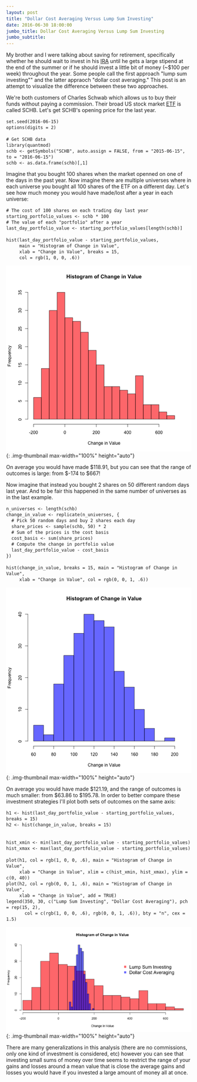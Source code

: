```yaml
---
layout: post
title: "Dollar Cost Averaging Versus Lump Sum Investing"
date: 2016-06-30 18:00:00
jumbo_title: Dollar Cost Averaging Versus Lump Sum Investing
jumbo_subtitle:
---
```


My brother and I were talking about saving for retirement, specifically whether
he should wait to invest in his 
[IRA](https://en.wikipedia.org/wiki/Individual_retirement_account) until he gets
a large stipend at the end of the summer or if he should invest a little bit of
money (~$100 per week) throughout the year. Some people call the first approach
"lump sum investing"" and the latter appraoch "dollar cost averaging." This post
is an attempt to visualize the difference between these two approaches.

We're both customers of Charles Schwab which allows us to buy their funds
without paying a commission. Their broad US stock market
[ETF](https://en.wikipedia.org/wiki/Exchange-traded_fund) 
is called SCHB. Let's get SCHB's opening price for the last year.


    set.seed(2016-06-15)
    options(digits = 2)
    
    # Get SCHB data
    library(quantmod)
    schb <- getSymbols("SCHB", auto.assign = FALSE, from = "2015-06-15", to = "2016-06-15")
    schb <- as.data.frame(schb)[,1]

Imagine that you bought 100 shares when the market openned on one of the days in
the past year. Now imagine there
are multiple universes where in each universe you bought all 100 shares of the 
ETF on a different day. Let's see how much money you would have made/lost after
a year in each universe:


    # The cost of 100 shares on each trading day last year
    starting_portfolio_values <- schb * 100
    # The value of each "portfolio" after a year
    last_day_portfolio_value <- starting_portfolio_values[length(schb)]
    
    hist(last_day_portfolio_value - starting_portfolio_values,
         main = "Histogram of Change in Value",
         xlab = "Change in Value", breaks = 15,
         col = rgb(1, 0, 0, .6))

![center](/img/2016-06-30-Dollar-Cost-Averaging-Versus-Lump-Sum-Investing/unnamed-chunk-2-1.png){: .img-thumbnail max-width="100%" height="auto"}

On average you would have made $118.91,
but you can see that the range of outcomes is large: from 
$-174 to
$667!

Now imagine that instead you bought 2 shares on 50 different random days last year. And
to be fair this happened in the same number of universes as in the last example.


    n_universes <- length(schb)
    change_in_value <- replicate(n_universes, {
      # Pick 50 random days and buy 2 shares each day
      share_prices <- sample(schb, 50) * 2
      # Sum of the prices is the cost basis
      cost_basis <- sum(share_prices)
      # Compute the change in portfolio value
      last_day_portfolio_value - cost_basis
    })
    
    hist(change_in_value, breaks = 15, main = "Histogram of Change in Value",
         xlab = "Change in Value", col = rgb(0, 0, 1, .6))

![center](/img/2016-06-30-Dollar-Cost-Averaging-Versus-Lump-Sum-Investing/unnamed-chunk-3-1.png){: .img-thumbnail max-width="100%" height="auto"}

On average you would have made $121.19, and the range of 
outcomes is much smaller: from $63.86 to 
$195.78. In order to better compare these investment 
strategies I'll plot both sets of outcomes on the same axis:


    h1 <- hist(last_day_portfolio_value - starting_portfolio_values, breaks = 15)
    h2 <- hist(change_in_value, breaks = 15)


    hist_xmin <- min(last_day_portfolio_value - starting_portfolio_values)
    hist_xmax <- max(last_day_portfolio_value - starting_portfolio_values)
    
    plot(h1, col = rgb(1, 0, 0, .6), main = "Histogram of Change in Value",
         xlab = "Change in Value", xlim = c(hist_xmin, hist_xmax), ylim = c(0, 40))
    plot(h2, col = rgb(0, 0, 1, .6), main = "Histogram of Change in Value",
         xlab = "Change in Value", add = TRUE)
    legend(350, 30, c("Lump Sum Investing", "Dollar Cost Averaging"), pch = rep(15, 2),
           col = c(rgb(1, 0, 0, .6), rgb(0, 0, 1, .6)), bty = "n", cex = 1.5)

![center](/img/2016-06-30-Dollar-Cost-Averaging-Versus-Lump-Sum-Investing/unnamed-chunk-5-1.png){: .img-thumbnail max-width="100%" height="auto"}

There are many generalizations in this analysis (there are no commissions, only
one kind of investment is considered, etc) however you can see that investing small sums of
money over time seems to restrict the range of your gains and losses around a
mean value that is close the average gains and losses you would have if you
invested a large amount of money all at once.
